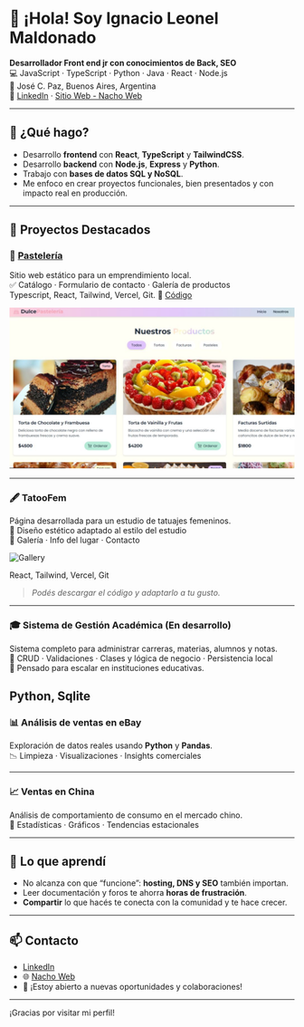 # 👋 ¡Hola! Soy Ignacio Leonel Maldonado

**Desarrollador Front end jr con conocimientos de Back, SEO**  
💻 JavaScript · TypeScript · Python · Java · React · Node.js  
📍 José C. Paz, Buenos Aires, Argentina  
🔗 [LinkedIn](https://www.linkedin.com/in/ignacio-leonel-maldonado) · [Sitio Web - Nacho Web](https://nachoweb.ar)  

---

## 🚀 ¿Qué hago?

- Desarrollo **frontend** con **React**, **TypeScript** y **TailwindCSS**.
- Desarrollo **backend** con **Node.js**, **Express** y **Python**.
- Trabajo con **bases de datos SQL y NoSQL**.
- Me enfoco en crear proyectos funcionales, bien presentados y con impacto real en producción.

---

## 🧩 Proyectos Destacados

### 🍰 [Pastelería](https://pasteleria-rose.vercel.app/)
Sitio web estático para un emprendimiento local.  
✅ Catálogo · Formulario de contacto · Galería de productos  
Typescript, React, Tailwind, Vercel, Git.
🔗 [Código](https://github.com/ignacio-leonel/pasteleria)


![Gallery](https://github.com/ignacio-leonel/pasteleria/blob/894ee885521124967861a9a81615ba5d11ec8290/screenshots/gallery.jpg)

---

### 🖋️ TatooFem
Página desarrollada para un estudio de tatuajes femeninos.  
🎨 Diseño estético adaptado al estilo del estudio  
💬 Galería · Info del lugar · Contacto  

![Gallery](https://github.com/ignacio-leonel/Sitio-web-de-Local-de-Tatuajes/blob/96dcf428b38118f6a5594bc00aaa22fd7fb6722a/screenshots/services.jpg)


React, Tailwind, Vercel, Git
> *Podés descargar el código y adaptarlo a tu gusto.*

---

### 🎓 Sistema de Gestión Académica (En desarrollo)
Sistema completo para administrar carreras, materias, alumnos y notas.  
🔧 CRUD · Validaciones · Clases y lógica de negocio · Persistencia local  
📌 Pensado para escalar en instituciones educativas.

Python, Sqlite
---

### 📊 Análisis de ventas en eBay
Exploración de datos reales usando **Python** y **Pandas**.  
📉 Limpieza · Visualizaciones · Insights comerciales

---

### 📈 Ventas en China
Análisis de comportamiento de consumo en el mercado chino.  
🧮 Estadísticas · Gráficos · Tendencias estacionales

---

## 🧠 Lo que aprendí

- No alcanza con que “funcione”: **hosting, DNS y SEO** también importan.
- Leer documentación y foros te ahorra **horas de frustración**.
- **Compartir** lo que hacés te conecta con la comunidad y te hace crecer.

---

## 📫 Contacto

- [LinkedIn](https://www.linkedin.com/in/ignacio-leonel-maldonado)  
- 🌐 [Nacho Web](https://nachoweb.ar)  
- 📩 ¡Estoy abierto a nuevas oportunidades y colaboraciones!

---

¡Gracias por visitar mi perfil!
